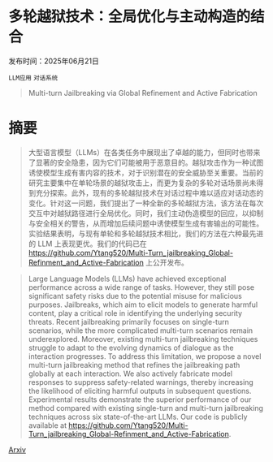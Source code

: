 # 多轮越狱技术：全局优化与主动构造的结合

发布时间：2025年06月21日

`LLM应用` `对话系统`

> Multi-turn Jailbreaking via Global Refinement and Active Fabrication

# 摘要

> 大型语言模型（LLMs）在各类任务中展现出了卓越的能力，但同时也带来了显著的安全隐患，因为它们可能被用于恶意目的。越狱攻击作为一种试图诱使模型生成有害内容的技术，对于识别潜在的安全威胁至关重要。当前的研究主要集中在单轮场景的越狱攻击上，而更为复杂的多轮对话场景尚未得到充分探索。此外，现有的多轮越狱技术在对话过程中难以适应对话动态的变化。针对这一问题，我们提出了一种全新的多轮越狱方法，该方法在每次交互中对越狱路径进行全局优化。同时，我们主动伪造模型的回应，以抑制与安全相关的警告，从而增加后续问题中诱使模型生成有害输出的可能性。实验结果表明，与现有单轮和多轮越狱技术相比，我们的方法在六种最先进的 LLM 上表现更优。我们的代码已在 https://github.com/Ytang520/Multi-Turn_jailbreaking_Global-Refinment_and_Active-Fabrication 上公开发布。

> Large Language Models (LLMs) have achieved exceptional performance across a wide range of tasks. However, they still pose significant safety risks due to the potential misuse for malicious purposes. Jailbreaks, which aim to elicit models to generate harmful content, play a critical role in identifying the underlying security threats. Recent jailbreaking primarily focuses on single-turn scenarios, while the more complicated multi-turn scenarios remain underexplored. Moreover, existing multi-turn jailbreaking techniques struggle to adapt to the evolving dynamics of dialogue as the interaction progresses. To address this limitation, we propose a novel multi-turn jailbreaking method that refines the jailbreaking path globally at each interaction. We also actively fabricate model responses to suppress safety-related warnings, thereby increasing the likelihood of eliciting harmful outputs in subsequent questions. Experimental results demonstrate the superior performance of our method compared with existing single-turn and multi-turn jailbreaking techniques across six state-of-the-art LLMs. Our code is publicly available at https://github.com/Ytang520/Multi-Turn_jailbreaking_Global-Refinment_and_Active-Fabrication.

[Arxiv](https://arxiv.org/abs/2506.17881)